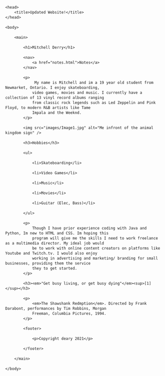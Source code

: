 <html>

    <head>
        <title>Updated Website!</title>
    </head>

    <body>

        <main>

            <h1>Mitchell Derry</h1>

            <nav>
                <a href="notes.html">Notes</a>
            </nav>

            <p>
                 My name is Mitchell and im a 19 year old student from Newmarket, Ontario. I enjoy skateboarding, 
                video games, movies and music. I currently have a collection of 13 vinyl record albums ranging 
                from classic rock legends such as Led Zeppelin and Pink Floyd, to modern R&B artists like Tame
                Impala and the Weeknd. 
            </p>

            <img src="images/Image1.jpg" alt="Me infront of the animal kingdom sign" />

            <h3>Hobbies</h3>

            <ul>

                <li>Skateboarding</li>

                <li>Video Games</li>

                <li>Music</li>

                <li>Movies</li>

                <li>Guitar (Elec, Bass)</li>
            
            </ul>
            
            <p>
                Though I have prior experience coding with Java and Python, Im new to HTML and CSS. Im hoping this 
                program will give me the skills I need to work freelance as a multimedia director. My ideal job would 
                be to work with online content creators on platforms like Youtube and Twitch.tv. I would also enjoy 
                working in advertising and marketing/ branding for small businesses, providing them the service 
                they to get started.
            </p>

            <h3><em>"Get busy living, or get busy dying"</em><sup>[1]</sup></h3>

            <p>
                <em>The Shawshank Redmption</em>. Directed by Frank Darabont, performances by Tim Robbins, Morgan 
                Freeman, Columbia Pictures, 1994.
            </p>

            <footer>

                <p>Copyright deary 2021</p>

            </footer>

        </main>

    </body>

</html>